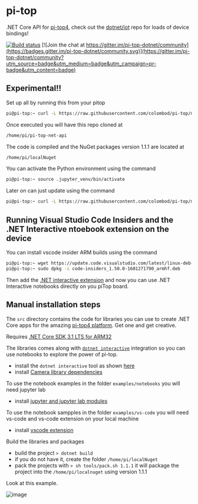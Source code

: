 # pi-top
.NET Core API for [pi-top4](https://www.pi-top.com/products/pi-top-4), check out the [dotnet/iot](https://github.com/dotnet/iot) repo for loads of device bindings!

[![Build status](https://ci.appveyor.com/api/projects/status/85dvsfxd4lw4xp2c?svg=true)](//ci.appveyor.com/project/colombod/pi-top/branch/main) [![Join the chat at https://gitter.im/pi-top-dotnet/community](https://badges.gitter.im/pi-top-dotnet/community.svg)](https://gitter.im/pi-top-dotnet/community?utm_source=badge&utm_medium=badge&utm_campaign=pr-badge&utm_content=badge)

## Experimental!!
Set up all by running this from your pitop
```sh
pi@pi-top:~ curl -L https://raw.githubusercontent.com/colombod/pi-top/main/setup-device.sh | bash -e
```
Once executed you will have this repo cloned at
```sh
/home/pi/pi-top-net-api
```

The code is compiled and the NuGet packages version 1.1.1 are located at 
```sh
/home/pi/localNuget
```

You can activate the Python environment using the command
```sh
pi@pi-top:~ source .jupyter_venv/bin/activate
```

Later on can just update using the command
```sh
pi@pi-top:~ curl -L https://raw.githubusercontent.com/colombod/pi-top/master/update-device.sh | bash -e
```

## Running Visual Studio Code Insiders and the .NET Interactive ntoebook extension on the device

You can install vscode insider ARM builds using the command
```sh
pi@pi-top:~ wget https://update.code.visualstudio.com/latest/linux-deb-armhf/insider -O code-insiders_1.50.0-1601271790_armhf.deb
pi@pi-top:~ sudo dpkg -i code-insiders_1.50.0-1601271790_armhf.deb
```
Then add the [.NET interactive extension](https://github.com/dotnet/interactive#visual-studio-code) and now you can use .NET Interactive notebooks directly on you piTop board.

## Manual installation steps

The `src` directory contains the code for libraries you can use to create .NET Core apps for the amazing [pi-top4 platform](https://www.pi-top.com/products/pi-top-4). Get one and get creative.

Requires [.NET Core SDK 3.1 LTS for ARM32](./docs/install-dotnet-sdk.md)

The libraries comes along with [`dotnet interactive`](https://github.com/dotnet/interactive/) integration so you can use notebooks to explore the power of pi-top.

 * install the `dotnet interactive` tool as shown [here](./docs/install-dotnet-interactive.md) 
 * install [Camera library dependencies](./docs/install-camera-dependencies.md)

To use the notebook examples in the folder `examples/notebooks` you will need jupyter lab 
* install [jupyter and jupyter lab modules](./docs/install-jupyter.md)

To use the notebook sampples in the folder `examples/vs-code` you will need vs-code and vs-code extension on your local machine
* install [vscode extension](./docs/vscode-extension.md)

Build the libraries and packages

 * build the project `> dotnet build`
 * if you do not have it, create the folder `/home/pi/localNuget`
 * pack the projects with `> sh tools/pack.sh 1.1.1` it will package the project into the `/home/pi/localnuget` using version 1.1.1


Look at this example.
  
![image](https://user-images.githubusercontent.com/375556/80700336-71322400-8ad5-11ea-8eb1-6122c9cac554.png)
